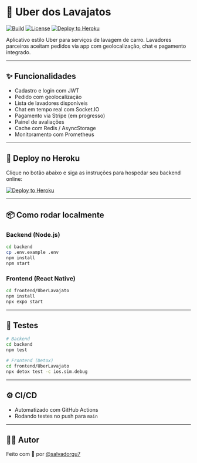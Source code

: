 # 🚗 Uber dos Lavajatos

[![Build](https://img.shields.io/github/actions/workflow/status/salvadorgu7/uber-lavajatos-v2/ci-cd.yml?branch=main)](https://github.com/salvadorgu7/uber-lavajatos-v2/actions)
[![License](https://img.shields.io/badge/license-MIT-green.svg)](LICENSE)
[![Deploy to Heroku](https://www.herokucdn.com/deploy/button.svg)](https://heroku.com/deploy?template=https://github.com/salvadorgu7/uber-lavajatos-v2)

Aplicativo estilo Uber para serviços de lavagem de carro. Lavadores parceiros aceitam pedidos via app com geolocalização, chat e pagamento integrado.

---

## ✨ Funcionalidades

- Cadastro e login com JWT
- Pedido com geolocalização
- Lista de lavadores disponíveis
- Chat em tempo real com Socket.IO
- Pagamento via Stripe (em progresso)
- Painel de avaliações
- Cache com Redis / AsyncStorage
- Monitoramento com Prometheus

---

## 🚀 Deploy no Heroku

Clique no botão abaixo e siga as instruções para hospedar seu backend online:

[![Deploy to Heroku](https://www.herokucdn.com/deploy/button.svg)](https://heroku.com/deploy?template=https://github.com/salvadorgu7/uber-lavajatos-v2)

---

## 📦 Como rodar localmente

### Backend (Node.js)

```bash
cd backend
cp .env.example .env
npm install
npm start
```

### Frontend (React Native)

```bash
cd frontend/UberLavajato
npm install
npx expo start
```

---

## 🧪 Testes

```bash
# Backend
cd backend
npm test

# Frontend (Detox)
cd frontend/UberLavajato
npx detox test -c ios.sim.debug
```

---

## ⚙️ CI/CD

- Automatizado com GitHub Actions
- Rodando testes no push para `main`

---

## 👨‍💻 Autor

Feito com 💜 por [@salvadorgu7](https://github.com/salvadorgu7)
